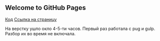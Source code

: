 ## Welcome to GitHub Pages

[Код](https://github.com/Elizasuschenko/demo/edit/master/src)
[Ссылка на страницу ](https://elizasuschenko.github.io/rademade.spodynska/build/) 

На верстку ушло окло 4-5-ти часов. Первый раз работала с pug и gulp. Разбор их во время не включала.
